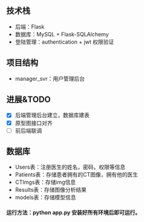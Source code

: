 ## 技术栈

- 后端：Flask
- 数据库：MySQL + Flask-SQLAlchemy
- 登陆管理：authentication + jwt 权限验证

## 项目结构

- manager_svr：用户管理后台

## 进展&TODO

- [x] 后端管理后台建立，数据库建表
- [x]  原型图接口对齐
- [ ]  前后端联调

## 数据库
- Users表：注册医生的姓名，密码，权限等信息
- Patients表：存储患者拥有的CT图像，拥有他的医生
- CTImgs表：存储img信息
- Results表：存储图像分析结果
- models表：存储模型信息

#### 运行方法：python app.py 安装好所有环境后即可运行。
